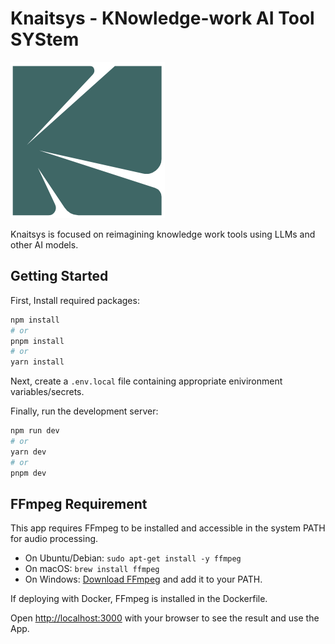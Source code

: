 # Knaitsys - KNowledge-work AI Tool SYStem

![knaitsys_logo](public/knaitsys_thumbnail.png)

<p align="left">
  Knaitsys is focused on reimagining knowledge work tools using LLMs and other AI models.
</p>

## Getting Started
First, Install required packages:
```bash
npm install
# or
pnpm install
# or
yarn install
```
Next, create a ```.env.local``` file containing appropriate enivironment variables/secrets.

Finally, run the development server:

```bash
npm run dev
# or
yarn dev
# or
pnpm dev
```

<!-- This project uses [`next/font`](https://nextjs.org/docs/basic-features/font-optimization) to automatically optimize and load Inter, a custom Google Font. -->

## FFmpeg Requirement

This app requires FFmpeg to be installed and accessible in the system PATH for audio processing.

- On Ubuntu/Debian: `sudo apt-get install -y ffmpeg`
- On macOS: `brew install ffmpeg`
- On Windows: [Download FFmpeg](https://ffmpeg.org/download.html) and add it to your PATH.

If deploying with Docker, FFmpeg is installed in the Dockerfile.

Open [http://localhost:3000](http://localhost:3000) with your browser to see the result and use the App.


